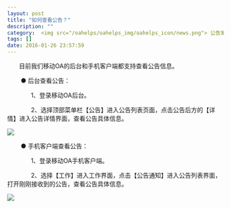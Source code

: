 ```yaml
---
layout: post
title: "如何查看公告？"
description: ""
category:  <img src="/oahelps/oahelps_img/oahelps_icon/news.png"> 公告发布与管理
tags: []
date: 2016-01-26 23:57:59
---
```

&#160; &#160; &#160; &#160;目前我们移动OA的后台和手机客户端都支持查看公告信息。

&#160; &#160; &#160; &#160; ● 后台查看公告：

&#160; &#160; &#160; &#160;&#160; &#160; &#160; &#160;1、登录移动OA后台。

&#160; &#160; &#160; &#160;&#160; &#160; &#160; &#160;2、选择顶部菜单栏【公告】进入公告列表页面，点击公告后方的【详情】进入公告详情界面，查看公告具体信息。

![](../../../../../../../../oahelps_img/gonggao_2.png)

&#160; &#160; &#160; &#160; ● 手机客户端查看公告：

&#160; &#160; &#160; &#160;&#160; &#160; &#160; &#160;1、登录移动OA手机客户端。

&#160; &#160; &#160; &#160;&#160; &#160; &#160; &#160;2、选择【工作】进入工作界面，点击【公告通知】进入公告列表界面，打开刚刚接收到的公告，查看公告具体信息。

![](../../../../../../../../oahelps_img/gonggao_3.png)
